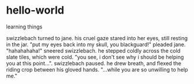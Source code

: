 # hello-world
learning things


swizzlebach turned to jane. his cruel gaze stared into her eyes, still resting in the jar. "put my eyes back into my skull, you blackguard!" pleaded jane. "hahahahaha!" sneered swizzlebach. he stepped coldly across the cold slate tiles, which were cold. "you see, i don't see why i should be helping you at this point...". swizzlebach paused. he drew breath, and flexed the riding crop between his gloved hands. "...while you are so unwilling to help me."

